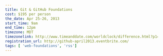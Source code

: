 ```yaml
---
title: Git & GitHub Foundations
cost: $195 per person
the_date: Apr 25-26, 2013
start_time: 9am
end_time: 12pm
timezone: MDT
timezonelink: http://www.timeanddate.com/worldclock/difference.html?p1=75
registration_url: http://github-april2013.eventbrite.com/
tags: [ 'web-foundations', 'rss']
---
```

